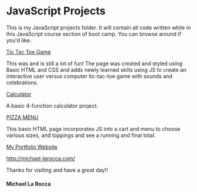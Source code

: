 # JavaScript Projects
 This is my JavaScript projects folder. 
 It will contain all code written while in this JavaScript course section of boot camp.
You can browse around if you'd like.


[Tic Tac Toe Game](https://github.com/Michael1388/JavaScript-Projects/tree/main/TicTacToe)

This was and is still a lot of fun! The page was created and styled using Basic HTML and CSS and adds newly learned skills using JS to create an interactive user versus computer tic-tac-toe game with sounds and celebrations.

[Calculator](https://github.com/Michael1388/JavaScript-Projects/tree/main/Calculator)

A basic 4-function calculator project.

[PIZZA MENU](https://github.com/Michael1388/JavaScript-Projects/tree/main/Pizza%20Menu)

This basic HTML page incorporates JS into a cart and menu to choose various sizes, and toppings and see a running and final total.


[My Portfolio Website](http://michael-larocca.com/)

 http://michael-larocca.com/ 

Thanks for visiting and have a great day!!

#### Michael La Rocca

